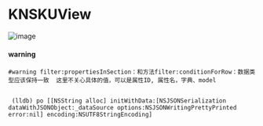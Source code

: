 # KNSKUView

![image](https://wx4.sinaimg.cn/large/af39b376gy1g3445ms75lj20tz1h90vs.jpg)
#### warning

```
#warning filter:propertiesInSection：和方法filter:conditionForRow：数据类型应该保持一致  这里不关心具体的值，可以是属性ID, 属性名，字典、model
```



```

 (lldb) po [[NSString alloc] initWithData:[NSJSONSerialization dataWithJSONObject:_dataSource options:NSJSONWritingPrettyPrinted error:nil] encoding:NSUTF8StringEncoding]
```
